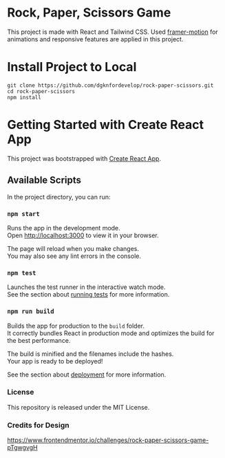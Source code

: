 # Rock, Paper, Scissors Game
  This project is made with React and Tailwind CSS. Used [framer-motion](https://www.framer.com/motion/) for animations and responsive features are applied in this project.

# Install Project to Local
```terminal
git clone https://github.com/dgknfordevelop/rock-paper-scissors.git
cd rock-paper-scissors
npm install
```

# Getting Started with Create React App

This project was bootstrapped with [Create React App](https://github.com/facebook/create-react-app).

## Available Scripts

In the project directory, you can run:

### `npm start`

Runs the app in the development mode.\
Open [http://localhost:3000](http://localhost:3000) to view it in your browser.

The page will reload when you make changes.\
You may also see any lint errors in the console.

### `npm test`

Launches the test runner in the interactive watch mode.\
See the section about [running tests](https://facebook.github.io/create-react-app/docs/running-tests) for more information.

### `npm run build`

Builds the app for production to the `build` folder.\
It correctly bundles React in production mode and optimizes the build for the best performance.

The build is minified and the filenames include the hashes.\
Your app is ready to be deployed!

See the section about [deployment](https://facebook.github.io/create-react-app/docs/deployment) for more information.

### License

This repository is released under the MIT License.

### Credits for Design

https://www.frontendmentor.io/challenges/rock-paper-scissors-game-pTgwgvgH
